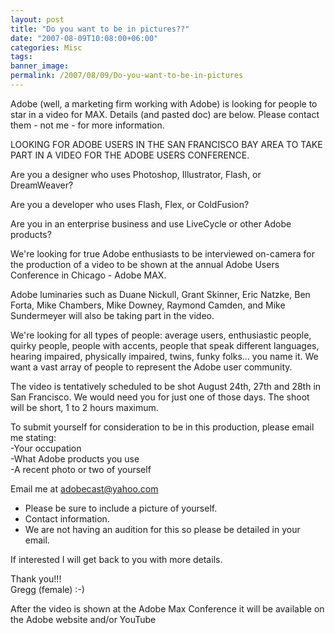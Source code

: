 ```yaml
---
layout: post
title: "Do you want to be in pictures??"
date: "2007-08-09T10:08:00+06:00"
categories: Misc 
tags: 
banner_image: 
permalink: /2007/08/09/Do-you-want-to-be-in-pictures
---
```


Adobe (well, a marketing firm working with Adobe) is looking for people to star in a video for MAX. Details (and pasted doc) are below. Please contact them - not me - for more information.

LOOKING FOR ADOBE USERS IN THE SAN FRANCISCO BAY AREA TO TAKE PART IN A VIDEO FOR THE ADOBE USERS CONFERENCE.

Are you a designer who uses Photoshop, Illustrator, Flash, or DreamWeaver?

Are you a developer who uses Flash, Flex, or ColdFusion?

Are you in an enterprise business and use LiveCycle or other Adobe products?
 
We're looking for true Adobe enthusiasts to be interviewed on-camera for the production of a video to be shown at the annual Adobe Users Conference in Chicago - Adobe MAX.

Adobe luminaries such as Duane Nickull, Grant Skinner, Eric Natzke, Ben Forta, Mike Chambers, Mike Downey, Raymond Camden, and Mike Sundermeyer will also be taking part in the video.
 
We're looking for all types of people: average users, enthusiastic people, quirky people, people with accents, people that speak different languages, hearing impaired, physically impaired, twins, funky folks... you name it.  We want a vast array of people to represent the Adobe user community.

The video is tentatively scheduled to be shot August 24th, 27th and 28th in San Francisco.  We would need you for just one of those days. The shoot will be short, 1 to 2 hours maximum.

To submit yourself for consideration to be in this production, please email me stating:<br>
-Your occupation<br>
-What Adobe products you use<br>
-A recent photo or two of yourself<br>

Email me at   adobecast@yahoo.com<br>
- Please be sure to include a picture of yourself.<br>
- Contact information.<br>
- We are not having an audition for this so please be detailed in your email.<br>

If interested I will get back to you with more details.

Thank you!!! <br>
Gregg (female)  :-)

After the video is shown at the Adobe Max Conference it will be available on the Adobe website and/or YouTube